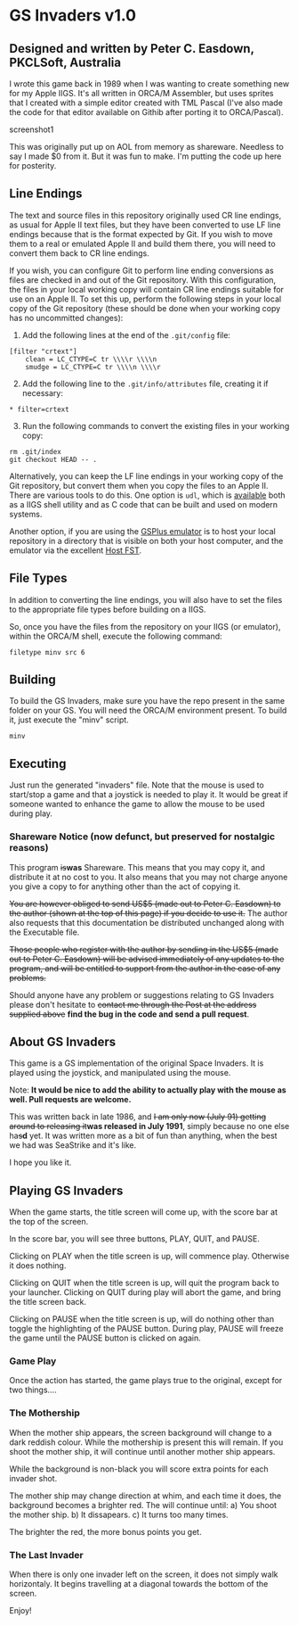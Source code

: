 # GS Invaders v1.0

## Designed and written by Peter C. Easdown, PKCLSoft, Australia

I wrote this game back in 1989 when I was wanting to create something new for my Apple IIGS.  It's all written
in ORCA/M Assembler, but uses sprites that I created with a simple editor created with TML Pascal (I've also
made the code for that editor available on Githib after porting it to ORCA/Pascal).

screenshot1

This was originally put up on AOL from memory as shareware.  Needless to say I made $0 from it.  But it was fun to make.
I'm putting the code up here for posterity.

## Line Endings
The text and source files in this repository originally used CR line endings, as usual for Apple II text files, but they have been converted to use LF line endings because that is the format expected by Git. If you wish to move them to a real or emulated Apple II and build them there, you will need to convert them back to CR line endings.

If you wish, you can configure Git to perform line ending conversions as files are checked in and out of the Git repository. With this configuration, the files in your local working copy will contain CR line endings suitable for use on an Apple II. To set this up, perform the following steps in your local copy of the Git repository (these should be done when your working copy has no uncommitted changes):

1. Add the following lines at the end of the `.git/config` file:
```
[filter "crtext"]
	clean = LC_CTYPE=C tr \\\\r \\\\n
	smudge = LC_CTYPE=C tr \\\\n \\\\r
```

2. Add the following line to the `.git/info/attributes` file, creating it if necessary:
```
* filter=crtext
```

3. Run the following commands to convert the existing files in your working copy:
```
rm .git/index
git checkout HEAD -- .
```

Alternatively, you can keep the LF line endings in your working copy of the Git repository, but convert them when you copy the files to an Apple II. There are various tools to do this.  One option is `udl`, which is [available][udl] both as a IIGS shell utility and as C code that can be built and used on modern systems.

Another option, if you are using the [GSPlus emulator](https://apple2.gs/plus/) is to host your local repository in a directory that is visible on both your host computer, and the emulator via the excellent [Host FST](https://github.com/ksherlock/host-fst).

[udl]: http://ftp.gno.org/pub/apple2/gs.specific/gno/file.convert/udl.114.shk

## File Types
In addition to converting the line endings, you will also have to set the files to the appropriate file types before building on a IIGS.

So, once you have the files from the repository on your IIGS (or emulator), within the ORCA/M shell, execute the following command:

    filetype minv src 6

## Building
To build the GS Invaders, make sure you have the repo present in the same folder on your GS.
You will need the ORCA/M environment present.
To build it, just execute the "minv" script. 

    minv

## Executing
Just run the generated "invaders" file.  Note that the mouse is used to start/stop a game and that a joystick is needed
to play it.  It would be great if someone wanted to enhance the game to allow the mouse to be used during play.


### Shareware Notice (now defunct, but preserved for nostalgic reasons)

This program ~~is~~__was__ Shareware.  This means that you may copy it, and distribute it at no cost to you.  It also means that you may not charge anyone you give a copy to for anything other than the act of copying it.

~~You are however obliged to send US$5 (made out to Peter C. Easdown) to the author (shown at the top of this page) if you decide to use it.~~  The author also requests that this documentation be distributed unchanged along with the Executable file.

~~Those people who register with the author by sending in the US$5 (made out to Peter C. Easdown) will be advised immediately of any updates to the program, and will be entitled to support from the author in the case of any problems.~~

Should anyone have any problem or suggestions relating to GS Invaders please don't hesitate to ~~contact me through the Post at the address supplied above~~ __find the bug in the code and send a pull request__.

## About GS Invaders

This game is a GS implementation of the original Space Invaders.  It is played using the joystick, and manipulated using the mouse.

Note: __It would be nice to add the ability to actually play with the mouse as well.  Pull requests are welcome.__

This was written back in late 1986, and ~~I am only now (July 91) getting around to releasing it~~__was released in July 1991__, simply because no one else ha~~s~~__d__ yet.  It was written more as a bit of fun than anything, when the best we had was SeaStrike and it's like.

I hope you like it.  

## Playing GS Invaders

When the game starts, the title screen will come up, with the score bar at the top of the screen.

In the score bar, you will see three buttons, PLAY, QUIT, and PAUSE.

Clicking on PLAY when the title screen is up, will commence play.  Otherwise it does nothing.

Clicking on QUIT when the title screen is up, will quit the program back to your launcher.  Clicking on QUIT during play will abort the game, and bring the title screen back.

Clicking on PAUSE when the title screen is up, will do nothing other than toggle the highlighting of the PAUSE button.  During play, PAUSE will freeze the game until the PAUSE button is clicked on again.

### Game Play

Once the action has started, the game plays true to the original, except for two things....

### The Mothership

When the mother ship appears, the screen background will change to a dark reddish colour.  While the mothership is present this will remain.  If you shoot the mother ship, it will continue until another mother ship appears.

While the background is non-black you will score extra points for each invader shot.

The mother ship may change direction at whim,  and each time it does, the background becomes a brighter red.  The will continue until: a) You shoot the mother ship. b) It dissapears. c) It turns too many times.

The brighter the red, the more bonus points you get.

### The Last Invader

When there is only one invader left on the screen, it does not simply walk horizontaly.  It begins travelling at a diagonal towards the bottom of the screen.

Enjoy!
